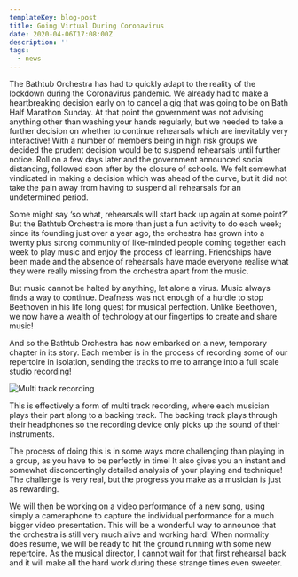 ```yaml
---
templateKey: blog-post
title: Going Virtual During Coronavirus
date: 2020-04-06T17:08:00Z
description: ''
tags:
  - news
---
```


The Bathtub Orchestra has had to quickly adapt to the reality of the lockdown during the Coronavirus pandemic. We already had to make a heartbreaking decision early on to cancel a gig that was going to be on Bath Half Marathon Sunday. At that point the government was not advising anything other than washing your hands regularly, but we needed to take a further decision on whether to continue rehearsals which are inevitably very interactive! With a number of members being in high risk groups we decided the prudent decision would be to suspend rehearsals until further notice. Roll on a few days later and the government announced social distancing, followed soon after by the closure of schools. We felt somewhat vindicated in making a decision which was ahead of the curve, but it did not take the pain away from having to suspend all rehearsals for an undetermined period.

Some might say ‘so what, rehearsals will start back up again at some point?’ But the Bathtub Orchestra is more than just a fun activity to do each week; since its founding just over a year ago, the orchestra has grown into a twenty plus strong community of like-minded people coming together each week to play music and enjoy the process of learning. Friendships have been made and the absence of rehearsals have made everyone realise what they were really missing from the orchestra apart from the music.

But music cannot be halted by anything, let alone a virus. Music always finds a way to continue. Deafness was not enough of a hurdle to stop Beethoven in his life long quest for musical perfection. Unlike Beethoven, we now have a wealth of technology at our fingertips to create and share music!

And so the Bathtub Orchestra has now embarked on a new, temporary chapter in its story. Each member is in the process of recording some of our repertoire in isolation, sending the tracks to me to arrange into a full scale studio recording!

![Multi track recording](/img/multitrack-recording2.jpg 'Multi track recording')

This is effectively a form of multi track recording, where each musician plays their part along to a backing track. The backing track plays through their headphones so the recording device only picks up the sound of their instruments.

The process of doing this is in some ways more challenging than playing in a group, as you have to be perfectly in time! It also gives you an instant and somewhat disconcertingly detailed analysis of your playing and technique! The challenge is very real, but the progress you make as a musician is just as rewarding.

We will then be working on a video performance of a new song, using simply a cameraphone to capture the individual performance for a much bigger video presentation. This will be a wonderful way to announce that the orchestra is still very much alive and working hard! When normality does resume, we will be ready to hit the ground running with some new repertoire. As the musical director, I cannot wait for that first rehearsal back and it will make all the hard work during these strange times even sweeter.
